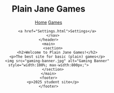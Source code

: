 <!DOCTYPE html>
<html lang="en">
    <script></script>
<head>
    <meta charset="UTF-8">
    <title>Plain Jane Games</title>
    <link rel="stylesheet" href="style.css">
</head>
<body>
    <header>
        <h1>Plain Jane Games</h1>
        <nav>
            <a href="index.html">Home</a>
            <a href="games.html">Games</a>
            
            <a href="Settings.html">Settings</a>
        </nav>
    </header>
    <main>
        <section>
            <h2>Welcome to Plain Jane Games!</h2>
            <p>The best site for basic (plain) games</p>
            <img src="gaming-banner.jpg" alt="Gaming Banner" style="width:100%; max-width:800px;">
        </section>
    </main>
    <footer>
        <p>2025 student site</p>
    </footer>
</body>
</html>
